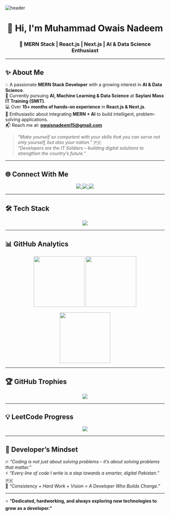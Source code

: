 ![header](https://wallpapercave.com/wp/wp8904080.jpg)

<h1 align="center">👋 Hi, I'm Muhammad Owais Nadeem</h1>
<h3 align="center">🚀 MERN Stack | React.js | Next.js | AI & Data Science Enthusiast</h3>

---

## ✨ About Me  
💡 A passionate **MERN Stack Developer** with a growing interest in **AI & Data Science**.  
🌱 Currently pursuing **AI, Machine Learning & Data Science** at **Saylani Mass IT Training (SMIT)**.  
💻 Over **15+ months of hands-on experience** in **React.js & Next.js**.  
🤖 Enthusiastic about integrating **MERN + AI** to build intelligent, problem-solving applications.  
📬 Reach me at: **owaisnadeem15@gmail.com**  

> *“Make yourself so competent with your skills that you can serve not only yourself, but also your nation.”* 🇵🇰  
> *“Developers are the IT Soldiers – building digital solutions to strengthen the country’s future.”*  

---

## 🌐 Connect With Me  
<p align="center">
  <a href="https://www.linkedin.com/in/owais-nadeem/" target="_blank">
    <img src="https://img.shields.io/badge/LinkedIn-%230177B5.svg?&style=for-the-badge&logo=linkedin&logoColor=white" />
  </a>
  <a href="https://leetcode.com/owaisnadeem18" target="_blank">
    <img src="https://img.shields.io/badge/LeetCode-FFA116?style=for-the-badge&logo=leetcode&logoColor=white" />
  </a>
  <a href="mailto:owaisnadeem15@gmail.com">
    <img src="https://img.shields.io/badge/Gmail-D14836.svg?&style=for-the-badge&logo=gmail&logoColor=white" />
  </a>
</p>

---

## 🛠️ Tech Stack  
<p align="center">
  <img src="https://skillicons.dev/icons?i=react,next,nodejs,express,mongodb,tailwind,js,python,sklearn,pandas,numpy,bootstrap,c,cpp,html,css" />
</p>

---

## 📊 GitHub Analytics  
<p align="center">
  <img src="https://github-readme-stats.vercel.app/api?username=owaisnadeem18&show_icons=true&theme=tokyonight&hide_border=true" height="160px"/>
  <img src="https://github-readme-stats.vercel.app/api/top-langs/?username=owaisnadeem18&layout=compact&theme=tokyonight&hide_border=true" height="160px"/>
</p>

<p align="center">
  <img src="https://github-readme-streak-stats.herokuapp.com?user=owaisnadeem18&theme=tokyonight&hide_border=true" height="160px"/>
</p>

---

## 🏆 GitHub Trophies  
<p align="center">
  <img src="https://github-profile-trophy.vercel.app/?username=owaisnadeem18&theme=onedark&row=1&column=6" />
</p>

---

## 💡 LeetCode Progress  
<p align="center">
  <img src="https://leetcard.jacoblin.cool/owaisnadeem18?theme=dark&font=Karma&ext=heatmap" />
</p>

---

## 💬 Developer’s Mindset  
🔥 *“Coding is not just about solving problems – it’s about solving problems that matter.”*  
⚡ *“Every line of code I write is a step towards a smarter, digital Pakistan.”* 🇵🇰  
🚀 *“Consistency + Hard Work + Vision = A Developer Who Builds Change.”*  

---

⭐ **“Dedicated, hardworking, and always exploring new technologies to grow as a developer.”**